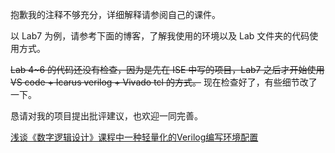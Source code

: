 抱歉我的注释不够充分，详细解释请参阅自己的课件。

以 Lab7 为例，请参考下面的博客，了解我使用的环境以及 Lab 文件夹的代码使用方式。

~~Lab 4~6 的代码还没有检查，因为是先在 ISE 中写的项目，Lab7 之后才开始使用 VS code + Icarus verilog + Vivado tcl 的方式。~~ 现在检查好了，有些细节改了一下。

恳请对我的项目提出批评建议，也欢迎一同完善。

[浅谈《数字逻辑设计》课程中一种轻量化的Verilog编写环境配置](https://www.cnblogs.com/zsj6315/p/18806469/verilog_light_compile_simulation_synthesis_implementation_program)
